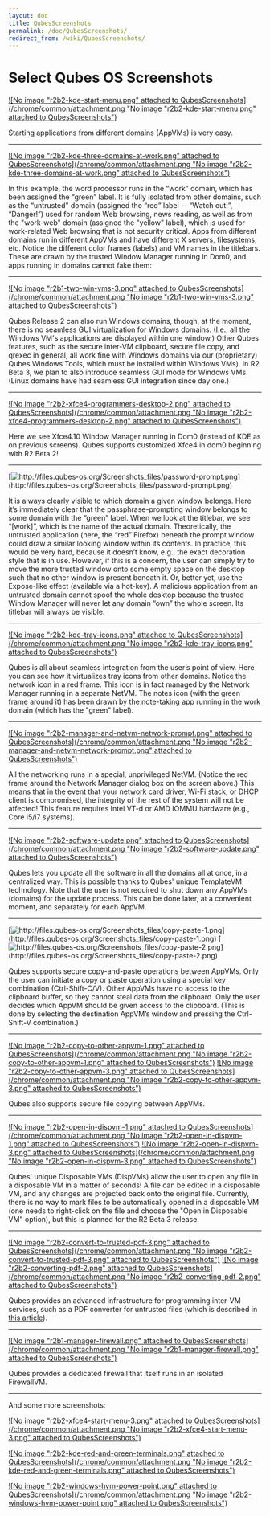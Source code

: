 ```yaml
---
layout: doc
title: QubesScreenshots
permalink: /doc/QubesScreenshots/
redirect_from: /wiki/QubesScreenshots/
---
```


Select Qubes OS Screenshots
===========================

[![No image "r2b2-kde-start-menu.png" attached to QubesScreenshots](/chrome/common/attachment.png "No image "r2b2-kde-start-menu.png" attached to QubesScreenshots")](/attachment/wiki/QubesScreenshots/r2b2-kde-start-menu.png)

Starting applications from different domains (AppVMs) is very easy.

* * * * *

[![No image "r2b2-kde-three-domains-at-work.png" attached to QubesScreenshots](/chrome/common/attachment.png "No image "r2b2-kde-three-domains-at-work.png" attached to QubesScreenshots")](/attachment/wiki/QubesScreenshots/r2b2-kde-three-domains-at-work.png)

In this example, the word processor runs in the “work” domain, which has been assigned the “green” label. It is fully isolated from other domains, such as the “untrusted” domain (assigned the “red” label -- “Watch out!”, “Danger!”) used for random Web browsing, news reading, as well as from the "work-web" domain (assigned the "yellow" label), which is used for work-related Web browsing that is not security critical. Apps from different domains run in different AppVMs and have different X servers, filesystems, etc. Notice the different color frames (labels) and VM names in the titlebars. These are drawn by the trusted Window Manager running in Dom0, and apps running in domains cannot fake them:

* * * * *

[![No image "r2b1-two-win-vms-3.png" attached to QubesScreenshots](/chrome/common/attachment.png "No image "r2b1-two-win-vms-3.png" attached to QubesScreenshots")](/attachment/wiki/QubesScreenshots/r2b1-two-win-vms-3.png)

Qubes Release 2 can also run Windows domains, though, at the moment, there is no seamless GUI virtualization for Windows domains. (I.e., all the Windows VM's applications are displayed within one window.) Other Qubes features, such as the secure inter-VM clipboard, secure file copy, and qrexec in general, all work fine with Windows domains via our (proprietary) Qubes Windows Tools, which must be installed within Windows VMs). In R2 Beta 3, we plan to also introduce seamless GUI mode for Windows VMs. (Linux domains have had seamless GUI integration since day one.)

* * * * *

[![No image "r2b2-xfce4-programmers-desktop-2.png" attached to QubesScreenshots](/chrome/common/attachment.png "No image "r2b2-xfce4-programmers-desktop-2.png" attached to QubesScreenshots")](/attachment/wiki/QubesScreenshots/r2b2-xfce4-programmers-desktop-2.png)

Here we see Xfce4.10 Window Manager running in Dom0 (instead of KDE as on previous screens). Qubes supports customized Xfce4 in dom0 beginning with R2 Beta 2!

* * * * *

[![](http://files.qubes-os.org/Screenshots_files/password-prompt.png "http://files.qubes-os.org/Screenshots_files/password-prompt.png")](http://files.qubes-os.org/Screenshots_files/password-prompt.png)

It is always clearly visible to which domain a given window belongs. Here it’s immediately clear that the passphrase-prompting window belongs to some domain with the “green” label. When we look at the titlebar, we see “[work]”, which is the name of the actual domain. Theoretically, the untrusted application (here, the “red” Firefox) beneath the prompt window could draw a similar looking window within its contents. In practice, this would be very hard, because it doesn’t know, e.g., the exact decoration style that is in use. However, if this is a concern, the user can simply try to move the more trusted window onto some empty space on the desktop such that no other window is present beneath it. Or, better yet, use the Expose-like effect (available via a hot-key). A malicious application from an untrusted domain cannot spoof the whole desktop because the trusted Window Manager will never let any domain “own” the whole screen. Its titlebar will always be visible.

* * * * *

[![No image "r2b2-kde-tray-icons.png" attached to QubesScreenshots](/chrome/common/attachment.png "No image "r2b2-kde-tray-icons.png" attached to QubesScreenshots")](/attachment/wiki/QubesScreenshots/r2b2-kde-tray-icons.png)

Qubes is all about seamless integration from the user’s point of view. Here you can see how it virtualizes tray icons from other domains. Notice the network icon in a red frame. This icon is in fact managed by the Network Manager running in a separate NetVM. The notes icon (with the green frame around it) has been drawn by the note-taking app running in the work domain (which has the "green" label).

* * * * *

[![No image "r2b2-manager-and-netvm-network-prompt.png" attached to QubesScreenshots](/chrome/common/attachment.png "No image "r2b2-manager-and-netvm-network-prompt.png" attached to QubesScreenshots")](/attachment/wiki/QubesScreenshots/r2b2-manager-and-netvm-network-prompt.png)

All the networking runs in a special, unprivileged NetVM. (Notice the red frame around the Network Manager dialog box on the screen above.) This means that in the event that your network card driver, Wi-Fi stack, or DHCP client is compromised, the integrity of the rest of the system will not be affected! This feature requires Intel VT-d or AMD IOMMU hardware (e.g., Core i5/i7 systems).

* * * * *

[![No image "r2b2-software-update.png" attached to QubesScreenshots](/chrome/common/attachment.png "No image "r2b2-software-update.png" attached to QubesScreenshots")](/attachment/wiki/QubesScreenshots/r2b2-software-update.png)

Qubes lets you update all the software in all the domains all at once, in a centralized way. This is possible thanks to Qubes' unique TemplateVM technology. Note that the user is not required to shut down any AppVMs (domains) for the update process. This can be done later, at a convenient moment, and separately for each AppVM.

* * * * *

[![](http://files.qubes-os.org/Screenshots_files/copy-paste-1.png "http://files.qubes-os.org/Screenshots_files/copy-paste-1.png")](http://files.qubes-os.org/Screenshots_files/copy-paste-1.png) [![](http://files.qubes-os.org/Screenshots_files/copy-paste-2.png "http://files.qubes-os.org/Screenshots_files/copy-paste-2.png")](http://files.qubes-os.org/Screenshots_files/copy-paste-2.png)

Qubes supports secure copy-and-paste operations between AppVMs. Only the user can initiate a copy or paste operation using a special key combination (Ctrl-Shift-C/V). Other AppVMs have no access to the clipboard buffer, so they cannot steal data from the clipboard. Only the user decides which AppVM should be given access to the clipboard. (This is done by selecting the destination AppVM’s window and pressing the Ctrl-Shift-V combination.)

* * * * *

[![No image "r2b2-copy-to-other-appvm-1.png" attached to QubesScreenshots](/chrome/common/attachment.png "No image "r2b2-copy-to-other-appvm-1.png" attached to QubesScreenshots")](/attachment/wiki/QubesScreenshots/r2b2-copy-to-other-appvm-1.png) [![No image "r2b2-copy-to-other-appvm-3.png" attached to QubesScreenshots](/chrome/common/attachment.png "No image "r2b2-copy-to-other-appvm-3.png" attached to QubesScreenshots")](/attachment/wiki/QubesScreenshots/r2b2-copy-to-other-appvm-3.png)

Qubes also supports secure file copying between AppVMs.

* * * * *

[![No image "r2b2-open-in-dispvm-1.png" attached to QubesScreenshots](/chrome/common/attachment.png "No image "r2b2-open-in-dispvm-1.png" attached to QubesScreenshots")](/attachment/wiki/QubesScreenshots/r2b2-open-in-dispvm-1.png) [![No image "r2b2-open-in-dispvm-3.png" attached to QubesScreenshots](/chrome/common/attachment.png "No image "r2b2-open-in-dispvm-3.png" attached to QubesScreenshots")](/attachment/wiki/QubesScreenshots/r2b2-open-in-dispvm-3.png)

Qubes' unique Disposable VMs (DispVMs) allow the user to open any file in a disposable VM in a matter of seconds! A file can be edited in a disposable VM, and any changes are projected back onto the original file. Currently, there is no way to mark files to be automatically opened in a disposable VM (one needs to right-click on the file and choose the "Open in Disposable VM" option), but this is planned for the R2 Beta 3 release.

* * * * *

[![No image "r2b2-convert-to-trusted-pdf-3.png" attached to QubesScreenshots](/chrome/common/attachment.png "No image "r2b2-convert-to-trusted-pdf-3.png" attached to QubesScreenshots")](/attachment/wiki/QubesScreenshots/r2b2-convert-to-trusted-pdf-3.png) [![No image "r2b2-converting-pdf-2.png" attached to QubesScreenshots](/chrome/common/attachment.png "No image "r2b2-converting-pdf-2.png" attached to QubesScreenshots")](/attachment/wiki/QubesScreenshots/r2b2-converting-pdf-2.png)

Qubes provides an advanced infrastructure for programming inter-VM services, such as a PDF converter for untrusted files (which is described in [this article](http://theinvisiblethings.blogspot.com/2013/02/converting-untrusted-pdfs-into-trusted.html)).

* * * * *

[![No image "r2b1-manager-firewall.png" attached to QubesScreenshots](/chrome/common/attachment.png "No image "r2b1-manager-firewall.png" attached to QubesScreenshots")](/attachment/wiki/QubesScreenshots/r2b1-manager-firewall.png)

Qubes provides a dedicated firewall that itself runs in an isolated FirewallVM.

* * * * *

And some more screenshots:

[![No image "r2b2-xfce4-start-menu-3.png" attached to QubesScreenshots](/chrome/common/attachment.png "No image "r2b2-xfce4-start-menu-3.png" attached to QubesScreenshots")](/attachment/wiki/QubesScreenshots/r2b2-xfce4-start-menu-3.png)

[![No image "r2b2-kde-red-and-green-terminals.png" attached to QubesScreenshots](/chrome/common/attachment.png "No image "r2b2-kde-red-and-green-terminals.png" attached to QubesScreenshots")](/attachment/wiki/QubesScreenshots/r2b2-kde-red-and-green-terminals.png)

[![No image "r2b2-windows-hvm-power-point.png" attached to QubesScreenshots](/chrome/common/attachment.png "No image "r2b2-windows-hvm-power-point.png" attached to QubesScreenshots")](/attachment/wiki/QubesScreenshots/r2b2-windows-hvm-power-point.png)
